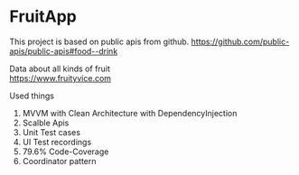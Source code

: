 # FruitApp

This project is based on public apis from github.
https://github.com/public-apis/public-apis#food--drink

Data about all kinds of fruit	
https://www.fruityvice.com

Used things
1) MVVM with Clean Architecture with DependencyInjection 
2) Scalble Apis 
3) Unit Test cases
4) UI Test recordings
5) 79.6% Code-Coverage
6) Coordinator pattern


